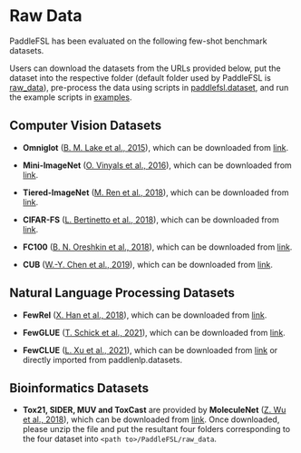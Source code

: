 # Raw Data

PaddleFSL has been evaluated on the following few-shot benchmark datasets. 

Users can download the datasets from the URLs provided below, put the dataset into the respective folder (default folder used by PaddleFSL is [raw_data](../raw_data/)), pre-process the data using scripts in [paddlefsl.dataset](../paddlefsl/datasets/), and 
run the example scripts in [examples](../examples/). 

## Computer Vision Datasets

- **Omniglot** ([B. M. Lake et al., 2015](http://www.sciencemag.org/content/350/6266/1332.short)), which can be
downloaded from [link](https://github.com/brendenlake/omniglot/raw/master/python/).

- **Mini-ImageNet** ([O. Vinyals et al., 2016](https://arxiv.org/abs/1606.04080)), which can be
downloaded from [link](https://drive.google.com/file/d/1LLUjwSUpWGSWizl3JZxd08V30_dIaRBx/view).

- **Tiered-ImageNet** ([M. Ren et al., 2018](https://arxiv.org/abs/1803.00676)), which can be
downloaded from [link](https://drive.google.com/file/d/1fQ6lI5pCnOEt9MHWdqFN1cdSU2SbMKzx/view).

- **CIFAR-FS** ([L. Bertinetto et al., 2018](https://arxiv.org/abs/1805.08136)), which can be
downloaded from [link](https://drive.google.com/file/d/1nN1u2ZeD0L90uG5Y_Ml6uQR6z-o6aBLL/view).

- **FC100** ([B. N. Oreshkin et al., 2018](https://arxiv.org/abs/1805.10123)), which can be
downloaded from [link](https://drive.google.com/file/d/18SPp-RLOL-nxxoHtkU8-n8OspDjMfhAH/view). 

- **CUB** ([W.-Y. Chen et al., 2019](https://arxiv.org/abs/1904.04232)), which can be
downloaded from [link](https://drive.google.com/file/d/1EiKOk6LAqlYwDJzUQRDUjGMsvUGBT1U8/view).

## Natural Language Processing Datasets

- **FewRel** ([X. Han et al., 2018](https://aclanthology.org/D18-1514.pdf)), which can be
downloaded from [link](https://github.com/thunlp/FewRel/tree/master/data).

- **FewGLUE** ([T. Schick et al., 2021](https://arxiv.org/abs/2001.07676)), which can be
downloaded from [link](https://github.com/THUDM/P-tuning/tree/main/FewGLUE_32dev).


- **FewCLUE** ([L. Xu et al., 2021](https://arxiv.org/abs/2107.07498)), which can be
downloaded from [link](https://github.com/CLUEbenchmark/FewCLUE/tree/main/datasets) or directly imported from paddlenlp.datasets. 

## Bioinformatics Datasets

- **Tox21, SIDER, MUV and ToxCast**
are provided by **MoleculeNet** ([Z. Wu et al., 2018](https://pubs.rsc.org/en/content/articlepdf/2018/sc/c7sc02664a)), which can be
downloaded from [link](https://drive.google.com/file/d/1K3c4iCFHEKUuDVSGBtBYr8EOegvIJulO/view).
Once downloaded, please unzip the file and put the resultant four folders corresponding to the four dataset into `<path to>/PaddleFSL/raw_data`.
